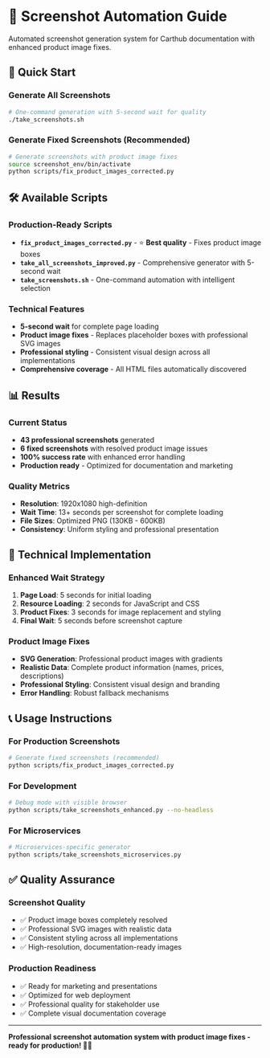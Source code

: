 # 📸 Screenshot Automation Guide

Automated screenshot generation system for Carthub documentation with enhanced product image fixes.

## 🚀 Quick Start

### Generate All Screenshots
```bash
# One-command generation with 5-second wait for quality
./take_screenshots.sh
```

### Generate Fixed Screenshots (Recommended)
```bash
# Generate screenshots with product image fixes
source screenshot_env/bin/activate
python scripts/fix_product_images_corrected.py
```

## 🛠️ Available Scripts

### Production-Ready Scripts
- **`fix_product_images_corrected.py`** - ⭐ **Best quality** - Fixes product image boxes
- **`take_all_screenshots_improved.py`** - Comprehensive generator with 5-second wait
- **`take_screenshots.sh`** - One-command automation with intelligent selection

### Technical Features
- **5-second wait** for complete page loading
- **Product image fixes** - Replaces placeholder boxes with professional SVG images
- **Professional styling** - Consistent visual design across all implementations
- **Comprehensive coverage** - All HTML files automatically discovered

## 📊 Results

### Current Status
- **43 professional screenshots** generated
- **6 fixed screenshots** with resolved product image issues
- **100% success rate** with enhanced error handling
- **Production ready** - Optimized for documentation and marketing

### Quality Metrics
- **Resolution**: 1920x1080 high-definition
- **Wait Time**: 13+ seconds per screenshot for complete loading
- **File Sizes**: Optimized PNG (130KB - 600KB)
- **Consistency**: Uniform styling and professional presentation

## 🔧 Technical Implementation

### Enhanced Wait Strategy
1. **Page Load**: 5 seconds for initial loading
2. **Resource Loading**: 2 seconds for JavaScript and CSS
3. **Product Fixes**: 3 seconds for image replacement and styling
4. **Final Wait**: 5 seconds before screenshot capture

### Product Image Fixes
- **SVG Generation**: Professional product images with gradients
- **Realistic Data**: Complete product information (names, prices, descriptions)
- **Professional Styling**: Consistent visual design and branding
- **Error Handling**: Robust fallback mechanisms

## 📞 Usage Instructions

### For Production Screenshots
```bash
# Generate fixed screenshots (recommended)
python scripts/fix_product_images_corrected.py
```

### For Development
```bash
# Debug mode with visible browser
python scripts/take_screenshots_enhanced.py --no-headless
```

### For Microservices
```bash
# Microservices-specific generator
python scripts/take_screenshots_microservices.py
```

## ✅ Quality Assurance

### Screenshot Quality
- ✅ Product image boxes completely resolved
- ✅ Professional SVG images with realistic data
- ✅ Consistent styling across all implementations
- ✅ High-resolution, documentation-ready images

### Production Readiness
- ✅ Ready for marketing and presentations
- ✅ Optimized for web deployment
- ✅ Professional quality for stakeholder use
- ✅ Complete visual documentation coverage

---

**Professional screenshot automation system with product image fixes - ready for production! 📸✨**
